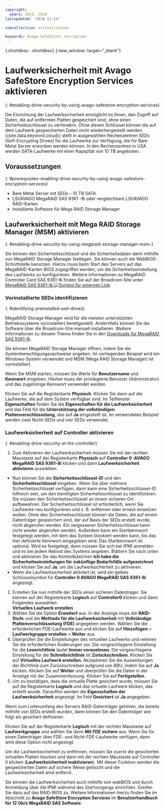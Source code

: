 ```yaml
---
copyright:
  years: 2014, 2018
lastupdated: "2018-11-14"

subcollection: virtualization

keywords: Avago SafeStore, encryption
---
```


{:shortdesc: .shortdesc}
{:new_window: target="_blank"}

# Laufwerksicherheit mit Avago SafeStore Encryption Services aktivieren
{: #enabling-drive-security-by-using-avago-safestore-encryption-services}

Die Einrichtung der Laufwerksicherheit ermöglicht es Ihnen, den Zugriff auf Daten, die auf entfernten Platten gespeichert sind, ohne einen Sicherheitsschlüssel zu verhindern. Ohne diesen Schlüssel können die auf dem Laufwerk gespeicherten Daten nicht wiederhergestellt werden. {{site.data.keyword.cloud}} stellt in ausgewählten Rechenzentren SEDs (Self-Encrypting Drives) für die Laufwerke zur Verfügung, die für Bare Metal Server erworben werden können. In den Rechenzentren in USA werden SATA-Laufwerke mit einer Kapazität von 10 TB angeboten.

## Voraussetzungen
{: #prerequisites-enabling-drive-security-by-using-avago-safestore-encryption-services}

* Bare Metal Server mit SEDs – 10 TB SATA
* LSI/AVAGO MegaRAID SAS 9361 -8i oder vergleichbare LSI/AVAGO RAID-Karten
* Installierte Software für Mega RAID Storage Manager

## Laufwerksicherheit mit Mega RAID Storage Manager (MSM) aktivieren
{: #enabling-drive-security-by-using-megaraid-storage-manager-msm-}

Sie können den Sicherheitsschlüssel und die Sicherheitsdaten darin mithilfe von MegaRAID Storage Manager festlegen. Sie können auch die WebBIOS-Schnittstelle benutzen. Hierzu muss beim Start des Servers auf das MegaRAID-Karten-BIOS zugegriffen werden, um die Sicherheitseinstellung des Laufwerks zu konfigurieren. Weitere Informationen zu MegaRAID Controller Card SAS 9361-8i finden Sie auf der Broadcom-Site unter [MegaRAID SAS 9361-8i ![Symbol für externen Link](../../icons/launch-glyph.svg "Symbol für externen Link")](https://www.broadcom.com/products/storage/raid-controllers/megaraid-sas-9361-8i#documentation).

### Vorinstallierte SEDs identifizieren
{: #identifying-preinstalled-sed-drives}

MegaRAID Storage Manager wird für die meisten unterstützten Betriebssysteme vorinstalliert bereitgestellt. Andernfalls können Sie die Software über die Broadcom-Site manuell installieren. Weitere Informationen zu diesem Thema finden Sie in den [Downloads für MegaRAID SAS 9361-8i](https://www.broadcom.com/products/storage/raid-controllers/megaraid-sas-9361-8i#downloads).

Sie können MegaRAID Storage Manager öffnen, indem Sie die Systemberechtigungsnachweise angeben. Im vorliegenden Beispiel wird ein Windows-System verwendet und MSM (Mega RAID Storage Manager) ist vorinstalliert.

Wenn Sie MSM starten, müssen Sie Werte für **Benutzername** und **Kennwort** eingeben. Hierbei muss der privilegierte Benutzer (Administrator) und das zugehörige Kennwort verwendet werden.

<!--![Figure 1](images/1_adapter_login.jpg)-->

Klicken Sie auf die Registerkarte **Physisch**. Klicken Sie dann auf die Laufwerke, die auf dem System verfügbar sind. Im Teilfenster **Eigenschaften** finden Sie die **Eigenschaften für die Laufwerksicherheit** und das Feld für die **Unterstützung der vollständigen Plattenverschlüsselung**, das auf **Ja** eingestellt ist. Im verwendeten Beispiel werden zwei Nicht-SEDs und vier SEDs verwendet.

<!--![Figure 2](images/1_fde_capable_drives.jpg)-->

### Laufwerksicherheit auf Controller aktivieren
{: #enabling-drive-security-at-the-controller}

1. Zum Aktivieren der Laufwerksicherheit müssen Sie mit der rechten Maustaste auf der Registerkarte **Physisch** auf **Controller 0 :AVAGO MegaRAID SAS 9361-8i** klicken und dann **Laufwerksicherheit aktivieren** auswählen.
  * Nun können Sie die **Sicherheitsschlüssel-ID** und den **Sicherheitsschlüssel** eingeben. Wenn Sie über mehrere Sicherheitsschlüssel verfügen, dann kann eine Sicherheitsschlüssel-ID hilfreich sein, um den benötigten Sicherheitsschlüssel zu identifizieren. Sie müssen den Sicherheitsschlüssel an einem sicheren Ort aufbewahren. Der Sicherheitsschlüssel ist erforderlich, wenn Sie Laufwerke neu konfigurieren und z. B. entfernen oder erneut einsetzen wollen. Ohne den Sicherheitsschlüssel können die Daten, die auf einem Datenträger gespeichert sind, der auf Basis der SEDs erstellt wurde, nicht abgerufen werden. Ein vergessener Sicherheitsschlüssel kann nicht wieder abgerufen werden. Außerdem kann ein Startkennwort festgelegt werden, mit dem das System blockiert werden kann, bis das hier definierte Kennwort eingegeben wird. Das Startkennwort ist optional. Wird es festgelegt, dann müssen Sie sich bei IPMI anmelden und es bei jedem Reboot des Systems angeben. Blättern Sie nach unten und aktivieren Sie das Kontrollkästchen **Ich habe die Sicherheitseinstellungen für zukünftige Bedarfsfälle aufgezeichnet** und klicken Sie auf **Ja**, um die Laufwerksicherheit zu aktivieren.
  * Wenn die Laufwerksicherheit aktiviert ist, wird ein gelbes Schlüsselsymbol für **Controller 0 AVAGO MegaRAID SAS 9361-8i** angezeigt.
2. Erstellen Sie nun mithilfe der SEDs einen sicheren Datenträger. Sie können auf der Registerkarte **Logisch** auf **Controller0** klicken und dann Folgendes auswählen:  
**Virtuelles Laufwerk erstellen**.
3. Wählen Sie die Option **Erweitert** aus. In der Anzeige muss die **RAID-Stufe** und die **Methode für die Laufwerksicherheit** mit **Vollständige Plattenverschlüsselung (FDE)** angegeben werden. Wählen Sie die erforderlichen FDE-Laufwerke aus und klicken Sie auf **Hinzufügen** > **Laufwerkgruppe erstellen** > **Weiter** aus.
4. Überprüfen Sie die Einstellungen des virtuellen Laufwerks und nehmen Sie die erforderlichen Änderungen vor. Die vorgeschlagene Einstellung für die **Leserichtlinie** lautet **Immer vorauslesen**. Die vorgeschlagene Einstellung für die **Schreibrichtlinie** ist **Zurückschreiben**. Klicken Sie auf **Virtuelles Laufwerk erstellen**. Akzeptieren Sie die Auswirkungen der Richtlinie zum Zurückschreiben aufgrund von BBU, indem Sie auf **Ja** klicken. Klicken Sie auf **Weiter** und überprüfen Sie die Daten in der Anzeige mit der Zusammenfassung. Klicken Sie auf **Fertigstellen**.
5. Um zu bestätigen, dass die virtuelle Platte gesichert wurde, müssen Sie auf die Registerkarte **Logisch** und das virtuelle Laufwerk klicken, das erstellt wurde. Daraufhin werden die **Eigenschaften der Laufwerksicherheit** angezeigt. Im Feld **Gesichert** ist **Ja** angegeben.

<!--![Figure 3](images/2_enable_drive_security.jpg)-->
<!--![Figure 4](images/3_security_key_details_page.jpg)-->
<!--![Figure 5](images/4_security_key_set_0.jpg)-->
<!--![Figure 6](images/9_create_vd_with_fde_drives.jpg)-->
<!--![Figure 7](images/10_create_vd_advanced_select_raid_drive_encryption_0.jpg)-->
<!--![Figure 8](images/create_vd_settings.jpg)-->
<!--![Figure 9](images/6_vd_secured_confirmation_0.jpg)-->

Wenn zum Lieferumfang des Servers RAID-Datenträger gehören, die bereits mithilfe von SEDs erstellt wurden, dann können Sie den Datenträger wie folgt als gesichert definieren.

Klicken Sie auf der Registerkarte **Logisch** mit der rechten Maustaste auf **Laufwerkgruppe** und wählen Sie dann **Mit FDE sichern** aus. Wenn Sie für einen Datenträger über FDE- und Nicht-FDE-Laufwerke verfügen, dann wird diese Option nicht angezeigt.

<!--![Figure 10](images/5_secure_existing_vd_with_fde_drives_0.jpg)-->

Um die Laufwerksicherheit zu entfernen, müssen Sie zuerst die gesicherten virtuellen Platten löschen und dann mit der rechten Maustaste auf Controller 0 klicken (**Laufwerksicherheit inaktivieren**). Mit dieser Funktion werden die gespeicherten Daten auf sichere Weise gelöscht und die Laufwerksicherheit wird entfernt.

Sie können die Laufwerksicherheit auch mithilfe von webBIOS und durch Anmeldung über die IPMI während des Startvorgangs einrichten. Greifen Sie dazu auf das RAID-BIOS zu. Weitere Informationen hierzu finden Sie im Abschnitt zu **Avago SafeStore Encryption Services** im **Benutzerhandbuch für 12 Gb/s MegaRAID SAS Software**.
